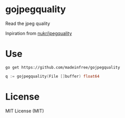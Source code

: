 # gojpegquality

Read the jpeg quality

Inpiration from [nukr/jpegquality](https://github.com/nukr/jpegquality)

# Use

```command
go get https://github.com/madeinfree/gojpegquality
```

```go
q := gojpegquality(File []buffer) float64
```

# License

MIT License (MIT)
